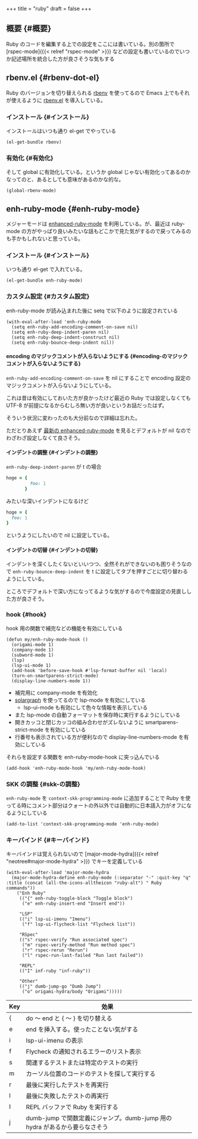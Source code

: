 +++
title = "ruby"
draft = false
+++

## 概要 {#概要}

Ruby のコードを編集する上での設定をここには書いている。別の箇所で [rspec-mode]({{< relref "rspec-mode" >}}) などの設定も書いているのでいつか記述場所を統合した方が良さそうな気もする


## rbenv.el {#rbenv-dot-el}

Ruby のバージョンを切り替えられる [rbenv](https://github.com/rbenv/rbenv) を使ってるので
Emacs 上でもそれが使えるように [rbenv.el](https://github.com/senny/rbenv.el) を導入している。


### インストール {#インストール}

インストールはいつも通り el-get でやっている

```emacs-lisp
(el-get-bundle rbenv)
```


### 有効化 {#有効化}

そして global に有効化している。というか global じゃない有効化ってあるのかなってのと、あるとしても意味があるのかな的な。

```emacs-lisp
(global-rbenv-mode)
```


## enh-ruby-mode {#enh-ruby-mode}

メジャーモードは [enhanced-ruby-mode](https://github.com/zenspider/enhanced-ruby-mode) を利用している。が、最近は ruby-mode の方がやっぱり良いみたいな話もどこかで見た気がするので戻ってみるのも手かもしれないと思っている。


### インストール {#インストール}

いつも通り el-get で入れている。

```emacs-lisp
(el-get-bundle enh-ruby-mode)
```


### カスタム設定 {#カスタム設定}

enh-ruby-mode が読み込まれた後に setq で以下のように設定されている

```emacs-lisp
(with-eval-after-load 'enh-ruby-mode
  (setq enh-ruby-add-encoding-comment-on-save nil)
  (setq enh-ruby-deep-indent-paren nil)
  (setq enh-ruby-deep-indent-construct nil)
  (setq enh-ruby-bounce-deep-indent nil))
```


#### encoding のマジックコメントが入らないようにする {#encoding-のマジックコメントが入らないようにする}

`enh-ruby-add-encoding-comment-on-save` を nil にすることで
encoding 設定のマジックコメントが入らないようにしている。

これは昔は有効にしておいた方が良かったけど最近の Ruby では設定しなくても UTF-8 が前提になるからむしろ無い方が良いというお話だったはず。

そういう状況に変わったのも大分前なので詳細は忘れた。

ただとりあえず [最新の enhanced-ruby-mode](https://github.com/zenspider/enhanced-ruby-mode/blob/e960bf941d9fa9d92eabf7c03a8bbb51ba1ac453/enh-ruby-mode.el#L74) を見るとデフォルトが nil なのでわざわざ設定しなくて良さそう。


#### インデントの調整 {#インデントの調整}

`enh-ruby-deep-indent-paren` が t の場合

```ruby
hoge = {
         foo: 1
       }
```

みたいな深いインデントになるけど

```ruby
hoge = {
  foo: 1
}
```

というようにしたいので nil に設定している。


#### インデントの切替 {#インデントの切替}

インデントを深くしたくないといいつつ、全然それができないのも困りそうなので
`enh-ruby-bounce-deep-indent` を t に設定してタブを押すごとに切り替わるようにしている。

ところでデフォルトで深い方になってるような気がするので今度設定の見直しした方が良さそう。


### hook {#hook}

hook 用の関数で補完などの機能を有効にしている

```emacs-lisp
(defun my/enh-ruby-mode-hook ()
  (origami-mode 1)
  (company-mode 1)
  (subword-mode 1)
  (lsp)
  (lsp-ui-mode 1)
  (add-hook 'before-save-hook #'lsp-format-buffer nil 'local)
  (turn-on-smartparens-strict-mode)
  (display-line-numbers-mode 1))
```

-   補完用に company-mode を有効化
-   [solargraph](https://github.com/castwide/solargraph) を使ってるので lsp-mode を有効にしている
    -   lsp-ui-mode も有効にして色々な情報を表示している
-   また lsp-mode の自動フォーマットを保存時に実行するようにしている
-   開きカッコと閉じカッコの組み合わせがズレないように smartparens-strict-mode を有効にしている
-   行番号も表示されている方が便利なので display-line-numbers-mode を有効にしている

それらを設定する関数を enh-ruby-mode-hook に突っ込んでいる

```emacs-lisp
(add-hook 'enh-ruby-mode-hook 'my/enh-ruby-mode-hook)
```


### SKK の調整 {#skk-の調整}

`enh-ruby-mode` を `context-skk-programming-mode` に追加することで
Ruby を使ってる時にコメント部分はクォートの外以外では自動的に日本語入力がオフになるようにしている

```emacs-lisp
(add-to-list 'context-skk-programming-mode 'enh-ruby-mode)
```


### キーバインド {#キーバインド}

キーバインドは覚えられないので
[major-mode-hydra]({{< relref "neotree#major-mode-hydra" >}}) でキーを定義している

```emacs-lisp
(with-eval-after-load 'major-mode-hydra
  (major-mode-hydra-define enh-ruby-mode (:separator "-" :quit-key "q" :title (concat (all-the-icons-alltheicon "ruby-alt") " Ruby commands"))
    ("Enh Ruby"
     (("{" enh-ruby-toggle-block "Toggle block")
      ("e" enh-ruby-insert-end "Insert end"))

     "LSP"
     (("i" lsp-ui-imenu "Imenu")
      ("f" lsp-ui-flycheck-list "Flycheck list"))

     "RSpec"
     (("s" rspec-verify "Run associated spec")
      ("m" rspec-verify-method "Run method spec")
      ("r" rspec-rerun "Rerun")
      ("l" rspec-run-last-failed "Run last failed"))

     "REPL"
     (("I" inf-ruby "inf-ruby"))

     "Other"
     (("j" dumb-jump-go "Dumb Jump")
      ("o" origami-hydra/body "Origami")))))
```

| Key | 効果                                                |
|-----|---------------------------------------------------|
| {   | do 〜 end と { 〜 } を切り替える                    |
| e   | end を挿入する。使ったことない気がする              |
| i   | lsp-ui-imenu の表示                                 |
| f   | Flycheck の通知されるエラーのリスト表示             |
| s   | 関連するテストまたは特定のテストの実行              |
| m   | カーソル位置のコードのテストを探して実行する        |
| r   | 最後に実行したテストを再実行                        |
| l   | 最後に失敗したテストの再実行                        |
| I   | REPL バッファで Ruby を実行する                     |
| j   | dumb-jump で関数定義にジャンプ。dumb-jump 用の hydra があるから要らなさそう |
